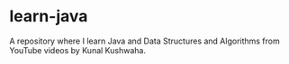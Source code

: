 # learn-java
A repository where I learn Java and Data Structures and Algorithms from YouTube videos by Kunal Kushwaha.
